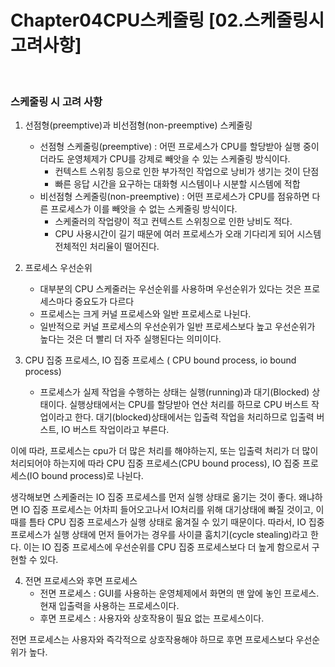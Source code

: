 # Chapter04CPU스케줄링 [02.스케줄링시고려사항] 

<br>

### 스케줄링 시 고려 사항

1. 선점형(preemptive)과 비선점형(non-preemptive) 스케줄링 
   - 선점형 스케줄링(preemptive) : 어떤 프로세스가 CPU를 할당받아 실행 중이더라도 운영체제가 CPU를 강제로 빼앗을 수 있는 스케줄링 방식이다.
      - 컨텍스트 스위칭 등으로 인한 부가적인 작업으로 낭비가 생기는 것이 단점
      - 빠른 응답 시간을 요구하는 대화형 시스템이나 시분할 시스템에 적합
   - 비선점형 스케줄링(non-preemptive) : 어떤 프로세스가 CPU를 점유하면 다른 프로세스가 이를 빼앗을 수 없는 스케줄링 방식이다.
      - 스케줄러의 작업량이 적고 컨텍스트 스위칭으로 인한 낭비도 적다.
      - CPU 사용시간이 길기 때문에 여러 프로세스가 오래 기다리게 되어 시스템 전체적인 처리율이 떨어진다.

2. 프로세스 우선순위
   - 대부분의 CPU 스케줄러는 우선순위를 사용하며 우선순위가 있다는 것은 프로세스마다 중요도가 다르다
   - 프로세스는 크게 커널 프로세스와 일반 프로세스로 나뉜다. 
   - 일반적으로 커널 프로세스의 우선순위가 일반 프로세스보다 높고 우선순위가 높다는 것은 더 빨리 더 자주 실행된다는 의미이다.

3. CPU 집중 프로세스, IO 집중 프로세스 ( CPU bound process, io bound process)
   - 프로세스가 실제 작업을 수행하는 상태는 실행(running)과 대기(Blocked) 상태이다. 실행상태에서는 CPU를 할당받아 연산 처리를 하므로 CPU 버스트 작업이라고 한다. 대기(blocked)상태에서는 입출력 작업을 처리하므로 입출력 버스트, IO 버스트 작업이라고 부른다.
   
이에 따라, 프로세스는 cpu가 더 많은 처리를 해야하는지, 또는 입출력 처리가 더 많이 처리되어야 하는지에 따라 CPU 집중 프로세스(CPU bound process), IO 집중 프로세스(IO bound process)로 나뉜다.

생각해보면 스케줄러는 IO 집중 프로세스를 먼저 실행 상태로 옮기는 것이 좋다. 왜냐하면 IO 집중 프로세스는 어차피 들어오고나서 IO처리를 위해 대기상태에 빠질 것이고, 이 때를 틈타 CPU 집중 프로세스가 실행 상태로 옮겨질 수 있기 때문이다. 따라서, IO 집중 프로세스가 실행 상태에 먼저 들어가는 경우를 사이클 훔치기(cycle stealing)라고 한다. 이는 IO 집중 프로세스에 우선순위를 CPU 집중 프로세스보다 더 높게 함으로서 구현할 수 있다.

4. 전면 프로세스와 후면 프로세스
   - 전면 프로세스 : GUI를 사용하는 운영체제에서 화면의 맨 앞에 놓인 프로세스. 현재 입출력을 사용하는 프로세스이다.
   - 후면 프로세스 : 사용자와 상호작용이 필요 없는 프로세스이다.
   
전면 프로세스는 사용자와 즉각적으로 상호작용해야 하므로 후면 프로세스보다 우선순위가 높다.   


 
``` 